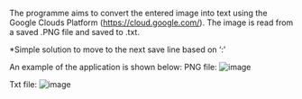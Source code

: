 The programme aims to convert the entered image into text using the Google Clouds Platform (https://cloud.google.com/). The image is read from a saved .PNG file and saved to .txt.

*Simple solution to move to the next save line based on ‘:’

An example of the application is shown below:
PNG file:
![image](https://github.com/user-attachments/assets/cd9b82c0-ab91-485c-8004-b54b6008a640)

Txt file:
![image](https://github.com/user-attachments/assets/60ba3818-511b-4e82-8b7e-b518f8482a47)

